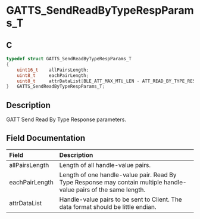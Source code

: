 # GATTS_SendReadByTypeRespParams_T

## C

```c
typedef struct GATTS_SendReadByTypeRespParams_T
{
    uint16_t    allPairsLength;
    uint8_t     eachPairLength;
    uint8_t     attrDataList[BLE_ATT_MAX_MTU_LEN - ATT_READ_BY_TYPE_RESP_HEADER_SIZE];
}   GATTS_SendReadByTypeRespParams_T;
```

## Description

GATT Send Read By Type Response parameters.


## Field Documentation

|Field|Description|
|:---|:---|
|allPairsLength|Length of all handle-value pairs.|
|eachPairLength|Length of one handle-value pair. Read By Type Response may contain multiple handle-value pairs of the same length.|
|attrDataList|Handle-value pairs to be sent to Client. The data format should be little endian.|
